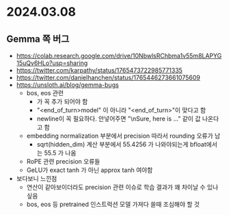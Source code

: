 # 2024.03.08
## Gemma 쪽 버그
* https://colab.research.google.com/drive/10NbwlsRChbma1v55m8LAPYG15uQv6HLo?usp=sharing
* https://twitter.com/karpathy/status/1765473722985771335
* https://twitter.com/danielhanchen/status/1765446273661075609
* https://unsloth.ai/blog/gemma-bugs
	* bos, eos 관련
		* <bos> 가 꼭 추가 되어야 함
		* "<end_of_turn>model" 이 아니라 "<end_of_turn>"이 맞다고 함
		* newline이 꼭 필요하다. 안넣어주면 "\nSure, here is ..." 같이 값 나온다고 함
	* embedding normalization 부분에서 precision 따라서 rounding 오류가 남
		* sqrt(hidden_dim) 계산 부분에서 55.4256 가 나와야되는게 bfloat에서는 55.5 가 나옴
	* RoPE 관련 precision 오류들
	* GeLU가 exact tanh 가 아닌 approx tanh 여야함
* 보다보니 느낀점
	* 연산이 같아보이더라도 precision 관련 이슈로 학습 결과가 꽤 차이날 수 있나 싶음
	* bos, eos 등 pretrained 인스트럭션 모델 가져다 쓸때 조심해야 할 것
